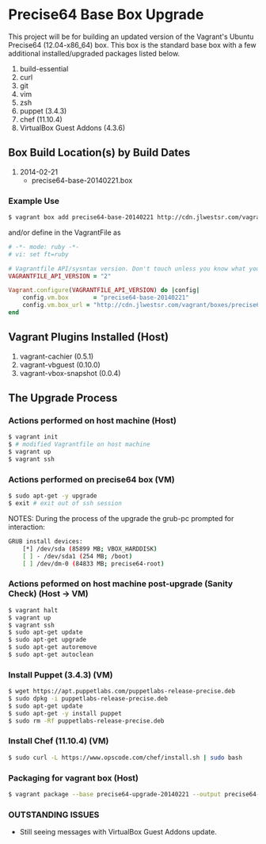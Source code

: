 # Precise64 Base Box Upgrade

This project will be for building an updated version of the Vagrant's Ubuntu Precise64 (12.04-x86_64) box. This box is the standard base box with a few additional installed/upgraded packages listed below.

1. build-essential
2. curl
3. git
4. vim
5. zsh
6. puppet (3.4.3)
7. chef (11.10.4)
8. VirtualBox Guest Addons (4.3.6) 

## Box Build Location(s) by Build Dates

1. 2014-02-21
	* precise64-base-20140221.box

### Example Use

```sh
$ vagrant box add precise64-base-20140221 http://cdn.jlwestsr.com/vagrant/boxes/precise64-base-20140221.box
```
and/or define in the VagrantFile as

```ruby
# -*- mode: ruby -*-
# vi: set ft=ruby

# Vagrantfile API/sysntax version. Don't touch unless you know what you're doing!
VAGRANTFILE_API_VERSION = "2"

Vagrant.configure(VAGRANTFILE_API_VERSION) do |config|
	config.vm.box 		= "precise64-base-20140221"
	config.vm.box_url = "http://cdn.jlwestsr.com/vagrant/boxes/precise64-base-20140221.box"
end
```

## Vagrant Plugins Installed (Host)

1. vagrant-cachier (0.5.1)
2. vagrant-vbguest (0.10.0)
3. vagrant-vbox-snapshot (0.0.4)

## The Upgrade Process

### Actions performed on host machine (Host)

```sh
$ vagrant init
$ # modified Vagrantfile on host machine
$ vagrant up
$ vagrant ssh
```

### Actions performed on precise64 box (VM)

```sh
$ sudo apt-get -y upgrade
$ exit # exit out of ssh session
```
NOTES: During the process of the upgrade the grub-pc prompted for interaction:

```sh
GRUB install devices:
	[*] /dev/sda (85899 MB; VBOX_HARDDISK)
	[ ] - /dev/sda1 (254 MB; /boot)
	[ ] /dev/dm-0 (84833 MB; precise64-root)
```

### Actions peformed on host machine post-upgrade (Sanity Check) (Host -> VM)

```sh
$ vagrant halt
$ vagrant up
$ vagrant ssh
$ sudo apt-get update
$ sudo apt-get upgrade
$ sudo apt-get autoremove
$ sudo apt-get autoclean
```

### Install Puppet (3.4.3) (VM)

```sh
$ wget https://apt.puppetlabs.com/puppetlabs-release-precise.deb
$ sudo dpkg -i puppetlabs-release-precise.deb
$ sudo apt-get update
$ sudo apt-get -y install puppet
$ sudo rm -Rf puppetlabs-release-precise.deb
```

### Install Chef (11.10.4) (VM)

```sh
$ sudo curl -L https://www.opscode.com/chef/install.sh | sudo bash
```

### Packaging for vagrant box (Host)

```sh
$ vagrant package --base precise64-upgrade-20140221 --output precise64-base-20140221.box
```

### OUTSTANDING ISSUES

* Still seeing messages with VirtualBox Guest Addons update.